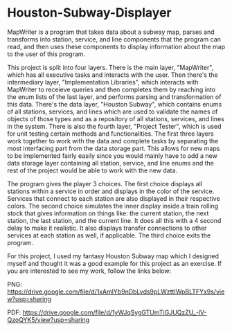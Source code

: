 # Houston-Subway-Displayer
MapWriter is a program that takes data about a subway map, parses and transforms into station, service, and line components that the program can read, and then uses these components to display information about the map to the user of this program.

This project is split into four layers. There is the main layer, "MapWriter", which has all executive tasks and interacts with the user. Then there's the intermediary layer, "Implementation Libraries", which interacts with MapWriter to receieve queries and then completes them by reaching into the enum lists of the last layer, and performs parsing and transformation of this data. There's the data layer, "Houston Subway", which contains enums of all stations, services, and lines which are used to validate the names of objects of those types and as a repository of all stations, services, and lines in the system. There is also the fourth layer, "Project Tester", which is used for unit testing certain methods and functionalities. The first three layers work together to work with the data and complete tasks by separating the most interfacing part from the data storage part. This allows for new maps to be implemented fairly easily since you would mainly have to add a new data storage layer containing all station, service, and line enums and the rest of the project would be able to work with the new data.

The program gives the player 3 choices. The first choice displays all stations within a service in order and displays in the color of the service. Services that connect to each station are also displayed in their respective colors. The second choice simulates the inner display inside a train rolling stock that gives information on things like: the current station, the next station, the last station, and the current line. It does all this with a 4 second delay to make it realistic. It also displays transfer connections to other services at each station as well, if applicable. The third choice exits the program.

For this project, I used my fantasy Houston Subway map which I designed myself and thought it was a good example for this project as an exercise. If you are interested to see my work, follow the links below:

PNG: https://drive.google.com/file/d/1xAmlYb9nDbLvds9pLWzttIWpBLTFYx9s/view?usp=sharing

PDF: https://drive.google.com/file/d/1yWJqSygGTUmTiGJUQzZU_-lV-QzoQYK5/view?usp=sharing
